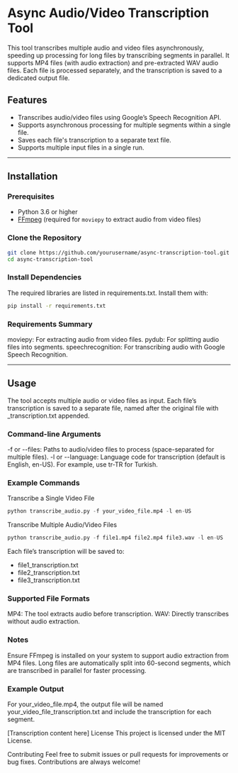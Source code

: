 # Async Audio/Video Transcription Tool

This tool transcribes multiple audio and video files asynchronously, speeding up processing for long files by transcribing segments in parallel. It supports MP4 files (with audio extraction) and pre-extracted WAV audio files. Each file is processed separately, and the transcription is saved to a dedicated output file.

## Features
- Transcribes audio/video files using Google’s Speech Recognition API.
- Supports asynchronous processing for multiple segments within a single file.
- Saves each file's transcription to a separate text file.
- Supports multiple input files in a single run.


____
## Installation

### Prerequisites
- Python 3.6 or higher
- [FFmpeg](https://ffmpeg.org/download.html) (required for `moviepy` to extract audio from video files)

### Clone the Repository
```bash
git clone https://github.com/yourusername/async-transcription-tool.git
cd async-transcription-tool
```

### Install Dependencies
The required libraries are listed in requirements.txt. Install them with:

```bash 
pip install -r requirements.txt
```

### Requirements Summary
moviepy: For extracting audio from video files.
pydub: For splitting audio files into segments.
speechrecognition: For transcribing audio with Google Speech Recognition.


_____
## Usage
The tool accepts multiple audio or video files as input. Each file’s transcription is saved to a separate file, named after the original file with _transcription.txt appended.

### Command-line Arguments
-f or --files: Paths to audio/video files to process (space-separated for multiple files).
-l or --language: Language code for transcription (default is English, en-US). For example, use tr-TR for Turkish.

### Example Commands
Transcribe a Single Video File

```python
python transcribe_audio.py -f your_video_file.mp4 -l en-US
```
Transcribe Multiple Audio/Video Files
```python
python transcribe_audio.py -f file1.mp4 file2.mp4 file3.wav -l en-US
```
Each file’s transcription will be saved to:

- file1_transcription.txt
- file2_transcription.txt
- file3_transcription.txt

### Supported File Formats
MP4: The tool extracts audio before transcription.
WAV: Directly transcribes without audio extraction.

### Notes
Ensure FFmpeg is installed on your system to support audio extraction from MP4 files.
Long files are automatically split into 60-second segments, which are transcribed in parallel for faster processing.

### Example Output
For your_video_file.mp4, the output file will be named your_video_file_transcription.txt and include the transcription for each segment.


[Transcription content here]
License
This project is licensed under the MIT License.

Contributing
Feel free to submit issues or pull requests for improvements or bug fixes. Contributions are always welcome!